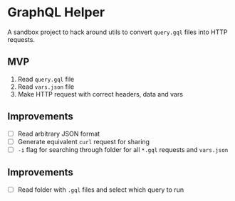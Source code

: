 # GraphQL Helper

A sandbox project to hack around utils to convert `query.gql` files into HTTP requests.

## MVP

1. Read `query.gql` file
2. Read `vars.json` file
3. Make HTTP request with correct headers, data and vars

## Improvements

- [ ] Read arbitrary JSON format
- [ ] Generate equivalent `curl` request for sharing
- [ ] `-i` flag for searching through folder for all `*.gql` requests and `vars.json`

## Improvements

- [ ] Read folder with `.gql` files and select which query to run

